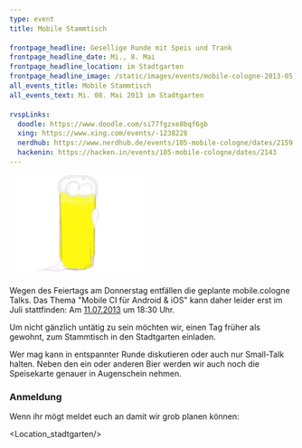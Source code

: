 ```yaml
---
type: event
title: Mobile Stammtisch

frontpage_headline: Gesellige Runde mit Speis und Trank
frontpage_headline_date: Mi., 8. Mai
frontpage_headline_location: im Stadtgarten
frontpage_headline_image: /static/images/events/mobile-cologne-2013-05.png
all_events_title: Mobile Stammtisch
all_events_text: Mi. 08. Mai 2013 im Stadtgarten

rvspLinks:
  doodle: https://www.doodle.com/si77fgzxe8bqf6gb
  xing: https://www.xing.com/events/-1238228
  nerdhub: https://www.nerdhub.de/events/105-mobile-cologne/dates/2159
  hackenin: https://hacken.in/events/105-mobile-cologne/dates/2143
---
```


<img src="/static/images/events/mobile-cologne-2013-05.png" width="240" height="180" alt="Teaser: Mobile Stammtisch" />

Wegen des Feiertags am Donnerstag entfällen die geplante mobile.cologne Talks.
Das Thema "Mobile CI für Android &amp; iOS" kann daher leider erst im Juli stattfinden:
Am <a href="/2013-07-11-vortragsabend.html">11.07.2013</a> um 18:30 Uhr.

Um nicht gänzlich untätig zu sein möchten wir, einen Tag früher als gewohnt,
zum Stammtisch in den Stadtgarten einladen.

Wer mag kann in entspannter Runde diskutieren oder auch nur Small-Talk halten.
Neben den ein oder anderen Bier werden wir auch noch die Speisekarte
genauer in Augenschein nehmen.

### Anmeldung

Wenn ihr mögt meldet euch an damit wir grob planen können: &nbsp;
<RegisterLinks />

<Location_stadtgarten/>
